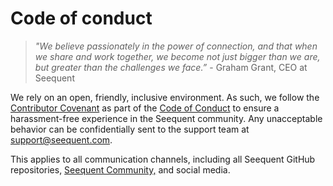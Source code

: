 # Code of conduct

> _"We believe passionately in the power of connection, and that when we share and work together, we become not just
> bigger than we are, but greater than the challenges we face.”_ - Graham Grant, CEO at Seequent

We rely on an open, friendly, inclusive environment. As such, we follow the [Contributor Covenant](https://www.contributor-covenant.org/) as part of the [Code of Conduct](https://www.contributor-covenant.org/version/2/0/code_of_conduct/) to ensure a harassment-free experience in the Seequent community. Any unacceptable behavior can be confidentially sent
to the support team at support@seequent.com.

This applies to all communication channels, including all Seequent GitHub repositories,
[Seequent Community,](https://community.seequent.com/) and social media.